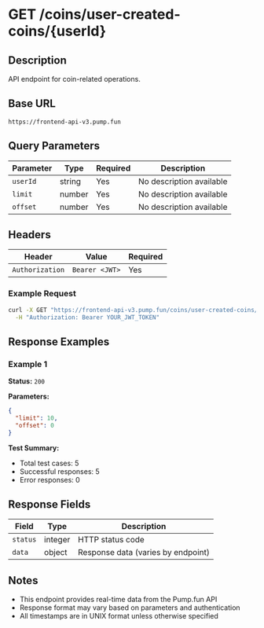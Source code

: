 # GET /coins/user-created-coins/{userId}

## Description
API endpoint for coin-related operations.

## Base URL
`https://frontend-api-v3.pump.fun`

## Query Parameters
| Parameter | Type | Required | Description |
|-----------|------|----------|-------------|
| `userId` | string | Yes | No description available |
| `limit` | number | Yes | No description available |
| `offset` | number | Yes | No description available |

## Headers
| Header | Value | Required |
|--------|-------|----------|
| `Authorization` | `Bearer <JWT>` | Yes |

### Example Request
```bash
curl -X GET "https://frontend-api-v3.pump.fun/coins/user-created-coins/{userId}" \
  -H "Authorization: Bearer YOUR_JWT_TOKEN"
```

## Response Examples

### Example 1
**Status:** `200`

**Parameters:**
```json
{
  "limit": 10,
  "offset": 0
}
```

**Test Summary:**
- Total test cases: 5
- Successful responses: 5
- Error responses: 0

## Response Fields
| Field | Type | Description |
|-------|------|-------------|
| `status` | integer | HTTP status code |
| `data` | object | Response data (varies by endpoint) |

## Notes
- This endpoint provides real-time data from the Pump.fun API
- Response format may vary based on parameters and authentication
- All timestamps are in UNIX format unless otherwise specified
